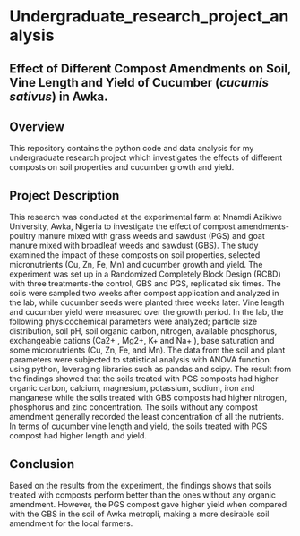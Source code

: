 # Undergraduate_research_project_analysis

## Effect of Different Compost Amendments on Soil, Vine Length and Yield of Cucumber (_cucumis sativus_) in Awka.
## Overview
This repository contains the python code and data analysis for my undergraduate research project which investigates the effects of different composts on soil properties and cucumber growth and yield. 
## Project Description
This research was conducted at the experimental farm at Nnamdi Azikiwe University, Awka, Nigeria to investigate the effect of compost amendments-poultry manure mixed with grass weeds and sawdust (PGS) and goat manure mixed with broadleaf weeds and sawdust (GBS). The study examined the impact of these composts on soil properties, selected micronutrients (Cu, Zn, Fe, Mn) and cucumber growth and yield. The experiment was set up in a Randomized Completely Block Design (RCBD) with three treatments-the control, GBS and PGS, replicated six times. The soils were sampled two weeks after compost application and analyzed in the lab, while cucumber seeds were planted three weeks later. Vine length and cucumber yield were measured over the growth period. In the lab, the following physicochemical parameters were analyzed; particle size distribution, soil pH, soil organic carbon, nitrogen, available phosphorus, exchangeable cations (Ca2+ , Mg2+, K+ and Na+ ), base saturation and some micronutrients (Cu, Zn, Fe, and Mn). The data  from the soil and plant parameters  were subjected to statistical analysis with ANOVA function using python, leveraging libraries such as pandas and scipy. The result from the findings showed that the soils treated with PGS composts had higher organic carbon, calcium, magnesium, potassium, sodium, iron and manganese while the soils treated with GBS composts had higher nitrogen, phosphorus and zinc concentration. The soils without any compost amendment generally recorded the least concentration of all the nutrients. In terms of cucumber vine length and yield, the soils treated with PGS compost had higher length and yield. 
## Conclusion
Based on the results from the experiment, the findings shows that soils treated with composts perform better than the ones without any organic amendment. However, the PGS compost gave higher yield when compared with the GBS in the soil of Awka metropli, making a more desirable soil amendment for the local farmers.
